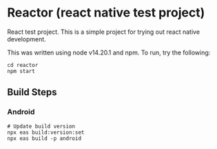 # Reactor (react native test project)
React test project. This is a simple project for trying out react native development.

This was written using node v14.20.1 and npm. To run, try the following:


```
cd reactor
npm start
```

## Build Steps
### Android
``` 
# Update build version
npx eas build:version:set
npx eas build -p android
```